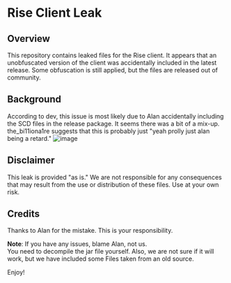 # Rise Client Leak

## Overview
This repository contains leaked files for the Rise client. It appears that an unobfuscated version of the client was accidentally included in the latest release. Some obfuscation is still applied, but the files are released out of community.

## Background
According to dev, this issue is most likely due to Alan accidentally including the SCD files in the release package. It seems there was a bit of a mix-up.  
the_bi11iona1re suggests that this is probably just "yeah prolly just alan being a retard."
![image](https://github.com/user-attachments/assets/e139353e-8565-4778-b650-18bb37cbd0fd)

## Disclaimer
This leak is provided "as is." We are not responsible for any consequences that may result from the use or distribution of these files. Use at your own risk.

## Credits
Thanks to Alan for the mistake. This is your responsibility.

**Note**: If you have any issues, blame Alan, not us.  
You need to decompile the jar file yourself.
Also, we are not sure if it will work, but we have included some Files taken from an old source.

Enjoy!
